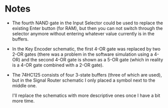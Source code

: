 # Notes
- The fourth NAND gate in the Input Selector could be used to replace the existing Enter button (for RAM), but then you can not switch through the selector anymore without entering whatever value currently is in the buffers.
- In the Key Encoder schematic, the first 4-OR gate was replaced by two 2-OR gates (there was a problem in the software simulation using a 4-OR) and the second 4-OR gate is shown as a 5-OR gate (which in reality is a 4-OR gate combined with a 2-OR gate).
- The 74HC125 consists of four 3-state buffers (three of which are used), but in the Signal Router schematic I only placed a symbol next to the middle one.

  I'll replace the schematics with more descriptive ones once I have a bit more time.
